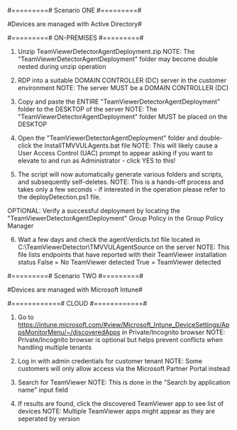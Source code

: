 #=========# Scenario  ONE #=========#

#Devices are managed with Active Directory#

#=========# ON-PREMISES #=========#

1. Unzip TeamViewerDetectorAgentDeployment.zip
NOTE: The "TeamViewerDetectorAgentDeployment" folder may become double nested during unzip operation

2. RDP into a suitable DOMAIN CONTROLLER (DC) server in the customer environment
NOTE: The server MUST be a DOMAIN CONTROLLER (DC)

3. Copy and paste the ENTIRE "TeamViewerDetectorAgentDeployment" folder to the DESKTOP of the server
NOTE: The "TeamViewerDetectorAgentDeployment" folder MUST be placed on the DESKTOP

4. Open the "TeamViewerDetectorAgentDeployment" folder and double-click the InstallTMVVULAgents.bat file
NOTE: This will likely cause a User Access Control (UAC) prompt to appear asking if you want to elevate to and run as Administrator - click YES to this!

5. The script will now automatically generate various folders and scripts, and subsequently self-deletes.
NOTE: This is a hands-off process and takes only a few seconds - if interested in the operation please refer to the deployDetection.ps1 file.

OPTIONAL: Verify a successful deployment by locating the "TeamViewerDetectorAgentDeployment" Group Policy in the Group Policy Manager

6. Wait a few days and check the agentVerdicts.txt file located in C:\TeamViewerDetector\TMVVULAgentSource on the server
NOTE: This file lists endpoints that have reported with their TeamViewer installation status
False = No TeamViewer detected
True  = TeamViewer detected

#=========# Scenario  TWO #=========#

#Devices are managed with Microsoft Intune#

#============# CLOUD #============#

1. Go to https://intune.microsoft.com/#view/Microsoft_Intune_DeviceSettings/AppsMonitorMenu/~/discoveredApps in Private/Incognito browser
NOTE: Private/Incognito browser is optional but helps prevent conflicts when handling multiple tenants

2. Log in with admin credentials for customer tenant
NOTE: Some customers will only allow access via the Microsoft Partner Portal instead

3. Search for TeamViewer
NOTE: This is done in the "Search by application name" input field

4. If results are found, click the discovered TeamViewer app to see list of devices
NOTE: Multiple TeamViewer apps might appear as they are seperated by version
